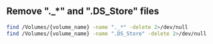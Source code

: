 ## Remove "._*" and ".DS_Store" files
```bash
find /Volumes/{volume_name} -name "._*" -delete 2>/dev/null
find /Volumes/{volume_name} -name ".DS_Store" -delete 2>/dev/null
```
